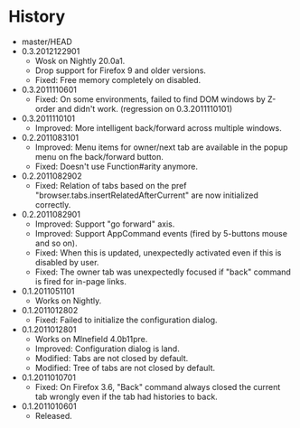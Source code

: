 # History

 - master/HEAD
 - 0.3.2012122901
   * Wosk on Nightly 20.0a1.
   * Drop support for Firefox 9 and older versions.
   * Fixed: Free memory completely on disabled.
 - 0.3.2011110601
   * Fixed: On some environments, failed to find DOM windows by Z-order and didn't work. (regression on 0.3.2011110101)
 - 0.3.2011110101
   * Improved: More intelligent back/forward across multiple windows.
 - 0.2.2011083101
   * Improved: Menu items for owner/next tab are available in the popup menu on fhe back/forward button.
   * Fixed: Doesn't use Function#arity anymore.
 - 0.2.2011082902
   * Fixed: Relation of tabs based on the pref "browser.tabs.insertRelatedAfterCurrent" are now initialized correctly.
 - 0.2.2011082901
   * Improved: Support "go forward" axis.
   * Improved: Support AppCommand events (fired by 5-buttons mouse and so on).
   * Fixed: When this is updated, unexpectedly activated even if this is disabled by user.
   * Fixed: The owner tab was unexpectedly focused if "back" command is fired for in-page links.
 - 0.1.2011051101
   * Works on Nightly.
 - 0.1.2011012802
   * Fixed: Failed to initialize the configuration dialog.
 - 0.1.2011012801
   * Works on MInefield 4.0b11pre.
   * Improved: Configuration dialog is land.
   * Modified: Tabs are not closed by default.
   * Modified: Tree of tabs are not closed by default.
 - 0.1.2011010701
   * Fixed: On Firefox 3.6, "Back" command always closed the current tab wrongly even if the tab had histories to back.
 - 0.1.2011010601
   * Released.

